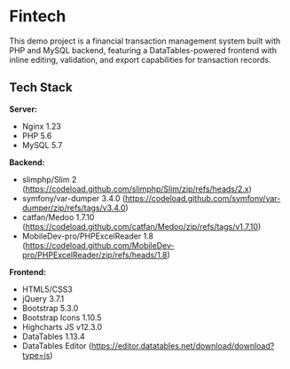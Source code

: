 
# Fintech

This demo project is a financial transaction management system built with PHP and MySQL backend, featuring a DataTables-powered frontend with inline editing, validation, and export capabilities for transaction records.


## Tech Stack

**Server:** 
- Nginx 1.23
- PHP 5.6
- MySQL 5.7 

**Backend:** 
- slimphp/Slim 2 (https://codeload.github.com/slimphp/Slim/zip/refs/heads/2.x)
- symfony/var-dumper 3.4.0 (https://codeload.github.com/symfony/var-dumper/zip/refs/tags/v3.4.0)
- catfan/Medoo 1.7.10 (https://codeload.github.com/catfan/Medoo/zip/refs/tags/v1.7.10)
- MobileDev-pro/PHPExcelReader 1.8 (https://codeload.github.com/MobileDev-pro/PHPExcelReader/zip/refs/heads/1.8)

**Frontend:** 
- HTML5/CSS3 
- jQuery 3.7.1
- Bootstrap 5.3.0
- Bootstrap Icons 1.10.5
- Highcharts JS v12.3.0
- DataTables 1.13.4
- DataTables Editor (https://editor.datatables.net/download/download?type=js)
